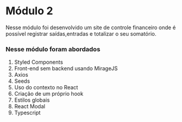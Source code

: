 # Módulo 2

Nesse módulo foi desenvolvido um site de controle financeiro onde é possível registrar saídas,entradas e totalizar o seu somatório.

### Nesse módulo foram abordados

1. Styled Components
2. Front-end sem backend usando MirageJS
3. Axios
4. Seeds
5. Uso do contexto no React
6. Criação de um próprio hook
7. Estilos globais
8. React Modal
9. Typescript

